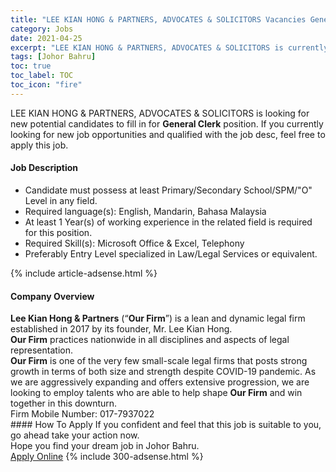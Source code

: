 ```yaml
---
title: "LEE KIAN HONG & PARTNERS, ADVOCATES & SOLICITORS Vacancies General Clerk" 
category: Jobs 
date: 2021-04-25 
excerpt: "LEE KIAN HONG & PARTNERS, ADVOCATES & SOLICITORS is currently looking for suitable person to fill in the General Clerk which based in Johor Bahru" 
tags: [Johor Bahru] 
toc: true 
toc_label: TOC 
toc_icon: "fire" 
--- 
```


<p>LEE KIAN HONG & PARTNERS, ADVOCATES & SOLICITORS is looking for new potential candidates to fill in for <b>General Clerk</b> position. If you currently looking for new job opportunities and qualified with the job desc, feel free to apply this job.
</p><div><div><h4>Job Description</h4></div><div><div><span><div><ul><li>Candidate must possess at least Primary/Secondary School/SPM/"O" Level&#160;in any field.</li><li>Required language(s):&#160;English, Mandarin, Bahasa Malaysia</li><li>At least 1&#160;Year(s) of working experience in the related field is required for this position.</li><li>Required Skill(s): Microsoft Office &amp; Excel, Telephony</li><li>Preferably Entry Level specialized in Law/Legal Services or equivalent.</li></ul></div></span></div></div></div> 
{% include article-adsense.html %} 
<div><div><h4>Company Overview</h4></div><div><div><span><div><div>
<div>
<strong>Lee Kian Hong &amp; Partners</strong> (&#8220;<strong>Our Firm</strong>&#8221;) is a lean and dynamic legal firm established in 2017 by its founder, Mr. Lee Kian Hong.</div>
<div>
<strong>Our Firm</strong> practices nationwide in all disciplines and aspects of legal representation.</div>
<div>
<strong>Our Firm</strong> is one of the very few small-scale legal firms that posts strong growth in terms of both size and strength despite COVID-19 pandemic. As we are aggressively expanding and offers extensive progression, we are looking to employ talents who are able to help shape <strong>Our Firm</strong> and win together in this downturn.</div>
<div>
		Firm Mobile Number: 017-7937022</div>
</div></div></span></div></div></div> 
#### How To Apply 
If you confident and feel that this job is suitable to you, go ahead take your action now. <br/> 
Hope you find your dream job in Johor Bahru. <br/> 
<a href="https://www.jobstreet.com.my/en/job/general-clerk-4546923?jobId=jobstreet-my-job-4546923&" class="btn btn--info" target="_blank" rel="nofollow noopenner">Apply Online</a> 
{% include 300-adsense.html %} 